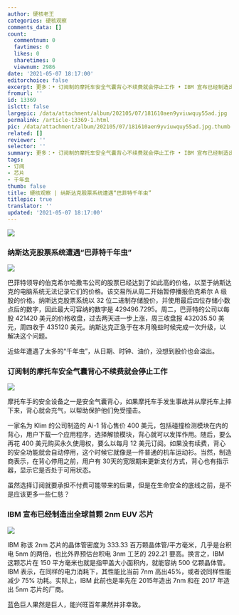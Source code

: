 ```yaml
---
author: 硬核老王
categories: 硬核观察
comments_data: []
count:
  commentnum: 0
  favtimes: 0
  likes: 0
  sharetimes: 0
  viewnum: 2986
date: '2021-05-07 18:17:00'
editorchoice: false
excerpt: 更多：• 订阅制的摩托车安全气囊背心不续费就会停止工作 • IBM 宣布已经制造出全球首颗 2nm EUV 芯片
fromurl: ''
id: 13369
islctt: false
largepic: /data/attachment/album/202105/07/181610aen9yviuwquy55ad.jpg
permalink: /article-13369-1.html
pic: /data/attachment/album/202105/07/181610aen9yviuwquy55ad.jpg.thumb.jpg
related: []
reviewer: ''
selector: ''
summary: 更多：• 订阅制的摩托车安全气囊背心不续费就会停止工作 • IBM 宣布已经制造出全球首颗 2nm EUV 芯片
tags:
- 订阅
- 芯片
- 千年虫
thumb: false
title: 硬核观察 | 纳斯达克股票系统遭遇“巴菲特千年虫”
titlepic: true
translator: ''
updated: '2021-05-07 18:17:00'
---
```


![](/data/attachment/album/202105/07/181610aen9yviuwquy55ad.jpg)


### 纳斯达克股票系统遭遇“巴菲特千年虫”


![](/data/attachment/album/202105/07/181619tq5i4vz33rv34i9v.jpg)


巴菲特领导的伯克希尔哈撒韦公司的股票已经达到了如此高的价格，以至于纳斯达克的电脑系统无法记录它们的价格。该交易所从周二开始暂停播报伯克希尔 A 级股的价格。纳斯达克股票系统以 32 位二进制存储股价，并使用最后四位存储小数点后的数字，因此最大可容纳的数字是 429496.7295。周二，巴菲特的公司以每股 421420 美元的价格收盘，过去两天进一步上涨，周三收盘报 432035.50 美元，周四收于 435120 美元。纳斯达克正急于在本月晚些时候完成一次升级，以解决这个问题。


近些年遭遇了太多的“千年虫”，从日期、时钟、油价，没想到股价也会溢出。


### 订阅制的摩托车安全气囊背心不续费就会停止工作


![](/data/attachment/album/202105/07/181640eyfym9ct4g4kkcgy.jpg)


摩托车手的安全设备之一是安全气囊背心，如果摩托车手发生事故并从摩托车上摔下来，背心就会充气，以帮助保护他们免受撞击。


一家名为 Klim 的公司制造的 Ai-1 背心售价 400 美元，包括碰撞检测模块在内的背心，用户下载一个应用程序，选择解锁模块，背心就可以发挥作用。随后，要么再花 400 美元购买永久使用权，要么以每月 12 美元订阅。如果没有续费，背心的安全功能就会自动停用，这个时候它就像是一件普通的机车运动衫。当然，制造商表示，在背心停用之前，用户有 30天的宽限期来更新支付方式，背心也有指示器，显示它是否处于可用状态。


虽然选择订阅就要承担不付费可能带来的后果，但是在生命安全的底线之前，是不是应该更多一些仁慈？


### IBM 宣布已经制造出全球首颗 2nm EUV 芯片


![](/data/attachment/album/202105/07/181659qobhkq3ab6333q4k.jpg)


IBM 称该 2nm 芯片的晶体管密度为 333.33 百万颗晶体管/平方毫米，几乎是台积电 5nm 的两倍，也比外界预估台积电 3nm 工艺的 292.21 要高。换言之，IBM 这颗芯片在 150 平方毫米也就是指甲盖大小面积内，就能容纳 500 亿颗晶体管。IBM 表示，在同样的电力消耗下，其性能比当前 7nm 高出45%，或者说同样性能减少 75% 功耗。实际上，IBM 此前也是率先在 2015年造出 7nm 和在 2017 年造出 5nm 芯片的厂商。


蓝色巨人果然是巨人，能兴旺百年果然并非幸致。